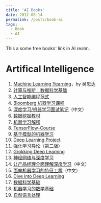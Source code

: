 ```yaml
---
title: 'AI Books'
date: 2012-08-14
permalink: /posts/book-ai
tags:
  - Book
  - AI
---
```


This a some free books' link in AI realm.

Artifical Intelligence
======
1. [Machine Learning Yearning](https://github.com/ajaymache/machine-learning-yearning)，by 吴恩达
2. [计算与推断：数据科学基础](https://ds8.gitbooks.io/textbook/content/)
3. [人工智能编程范式](https://github.com/norvig/paip-lisp)
4. [Bloomberg 机器学习课程](https://bloomberg.github.io/foml/)
5. [深度学习/机器学习面试笔记](https://github.com/imhuay/Interview_Notes-Chinese)（中文）
6. [数据挖掘教材](https://www-users.cs.umn.edu/~kumar001/dmbook/index.php)
7. [机器学习解释](https://christophm.github.io/interpretable-ml-book/)
8. [TensorFlow-Course](https://github.com/open-source-for-science/TensorFlow-Course)
9. [基于模型的机器学习](http://mbmlbook.com/)
10. [Deep Learning Project](https://github.com/Spandan-Madan/DeepLearningProject)
11. [强化学习导论](http://incompleteideas.net/book/the-book.html)（第二版）
12. [Grokking Deep Learning](https://livebook.manning.com/#!/book/grokking-deep-learning/)
13. [神经网络与深度学习](https://github.com/nndl/nndl.github.io)
14. [让产品经理全面理解深度学习](https://easyai.tech/blog/65pdf-pm-understand-dl/)（中文）
15. [面向机器学习的特征工程](http://fe4ml.apachecn.org/#/)（中文）
16. [Dive into Deep Learning](http://www.d2l.ai/index.html)
17. [数据科学基础](https://www.cs.cornell.edu/jeh/book%20no%20so;utions%20March%202019.pdf)
18. [机器学习的数学基础](https://mml-book.github.io/)
19. [自然语言处理](https://github.com/jacobeisenstein/gt-nlp-class/raw/master/notes/eisenstein-nlp-notes.pdf)